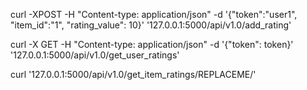 curl -XPOST -H "Content-type: application/json" -d '{"token":"user1", "item_id":"1", "rating_value": 10}' '127.0.0.1:5000/api/v1.0/add_rating'

curl -X GET -H "Content-type: application/json" -d '{"token": token}' '127.0.0.1:5000/api/v1.0/get_user_ratings'

curl '127.0.0.1:5000/api/v1.0/get_item_ratings/REPLACEME/'
